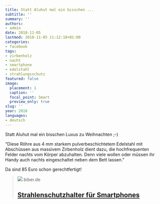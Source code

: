 ```yaml
---
title: Statt Aluhut mal ein bisschen ...
subtitle: ''
summary: ''
authors:
- admin
date: 2018-11-05
lastmod: 2018-11-05 11:12:10+01:00
categories:
- facebook
tags:
- zirbenholz
- nacht
- smartphone
- edelstahl
- strahlungsschutz
featured: false
image:
  placement: 1
  caption: ''
  focal_point: Smart
  preview_only: true
slug: ''
year: 2018
languages:
- deutsch
---
```


Statt Aluhut mal ein bisschen Luxus zu Weihnachten ;-)

"Diese Röhre aus 4 mm starkem pulverbeschichtetem Edelstahl mit Abschüssen aus massivem Zirbenholz dient dazu, die hochfrequenten Felder nachts vom Körper abzuhalten. Denn viele wollen oder müssen ihr Handy auch nachts eingeschaltet neben dem Bett lassen."

Da sind 85 Euro schon gerechtfertigt!
> [![](https://www.biber.de/images/353198H01-624x624.jpg)](https://www.biber.de/artikel/1/353198/strahlenschutzhalter-fuer-smartphones/)
> biber.de
> ## [Strahlenschutzhalter für Smartphones](https://www.biber.de/artikel/1/353198/strahlenschutzhalter-fuer-smartphones/)
>